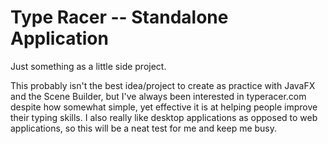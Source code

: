 # Type Racer -- Standalone Application
Just something as a little side project.

This probably isn't the best idea/project to create as practice with JavaFX and the Scene Builder, but I've always been interested in typeracer.com despite how somewhat simple, yet effective it is at helping people improve their typing skills. I also really like desktop applications as opposed to web applications, so this will be a neat test for me and keep me busy.
